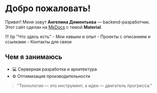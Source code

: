 # Добро пожаловать!

Привет! Меня зовут **Ангелина Дементьева** — backend-разработчик.  
Этот сайт сделан на [MkDocs](https://www.mkdocs.org) c темой **Material**.

!!! tip "Что здесь есть"
    - Мои навыки и опыт
    - Проекты с описанием и ссылками
    - Контакты для связи

## Чем я занимаюсь
- 💻 Серверная разработка и архитектура
- ⚙️ Оптимизация производительности
> "Технологии — это инструмент, а идеи — двигатель прогресса."

